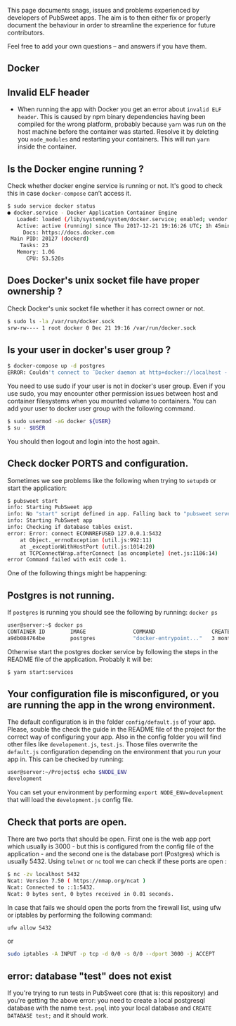 This page documents snags, issues and problems experienced by developers of PubSweet apps. The aim is to then either fix or properly document the behaviour in order to streamline the experience for future contributors.

Feel free to add your own questions – and answers if you have them.

## Docker

## Invalid ELF header

- When running the app with Docker you get an error about `invalid ELF header`. This is caused by npm binary dependencies having been compiled for the wrong platform, probably because `yarn` was run on the host machine before the container was started. Resolve it by deleting you `node_modules` and restarting your containers. This will run `yarn` inside the container.

## Is the Docker engine running ?

Check whether docker engine service is running or not. It's good to check this in case `docker-compose` can’t access it.

```bash
$ sudo service docker status
● docker.service - Docker Application Container Engine
   Loaded: loaded (/lib/systemd/system/docker.service; enabled; vendor preset: enabled)
   Active: active (running) since Thu 2017-12-21 19:16:26 UTC; 1h 45min ago
     Docs: https://docs.docker.com
 Main PID: 20127 (dockerd)
    Tasks: 23
   Memory: 1.0G
      CPU: 53.520s
```

## Does Docker's unix socket file have proper ownership ?

Check Docker's unix socket file whether it has correct owner or not.

```bash
$ sudo ls -la /var/run/docker.sock
srw-rw---- 1 root docker 0 Dec 21 19:16 /var/run/docker.sock
```

## Is your user in docker's user group ?

```bash
$ docker-compose up -d postgres
ERROR: Couldn't connect to ˜Docker daemon at http+docker://localhost - is it running?
```

You need to use sudo if your user is not in docker's user group. Even if you use sudo,
you may encounter other permission issues between host and container filesystems when you mounted volume to containers.
You can add your user to docker user group with the following command.

```bash
$ sudo usermod -aG docker ${USER}
$ su - $USER
```

You should then logout and login into the host again.

## Check docker PORTS and configuration.

Sometimes we see problems like the following when trying to `setupdb` or start the application:

```bash
$ pubsweet start
info: Starting PubSweet app
info: No "start" script defined in app. Falling back to "pubsweet server" behavior.
info: Starting PubSweet app
info: Checking if database tables exist.
error: Error: connect ECONNREFUSED 127.0.0.1:5432
    at Object._errnoException (util.js:992:11)
    at _exceptionWithHostPort (util.js:1014:20)
    at TCPConnectWrap.afterConnect [as oncomplete] (net.js:1186:14)
error Command failed with exit code 1.
```

One of the following things might be happening:

## Postgres is not running.

If `postgres` is running you should see the following by running: `docker ps`

```bash
user@server:~$ docker ps
CONTAINER ID        IMAGE               COMMAND                  CREATED             STATUS              PORTS                    NAMES
a9db084764be        postgres            "docker-entrypoint..."   3 months ago        Up 2 months         0.0.0.0:5440->5432/tcp   a9db084764be_xpub_postgres_1
```

Otherwise start the postgres docker service by following the steps in the README file of the application. Probably it will be:

```bash
$ yarn start:services
```

## Your configuration file is misconfigured, or you are running the app in the wrong environment.

The default configuration is in the folder `config/default.js` of your app. Please, souble the check the guide in the README file of the project for the correct way of configuring your app. Also in the config folder you will find other files like `developement.js`, `test.js`. Those files overwrite the `default.js` configuration depending on the environment that you run your app in. This can be checked by running:

```bash
user@server:~/Projects$ echo $NODE_ENV
development
```

You can set your environment by performing `export NODE_ENV=development` that will load the `development.js` config file.

## Check that ports are open.

There are two ports that should be open. First one is the web app port which usually is 3000 - but this is configured from the config file of the application - and the second one is the database port (Postgres) which is usually 5432.
Using `telnet` or `nc` tool we can check if these ports are open :

```bash
$ nc -zv localhost 5432
Ncat: Version 7.50 ( https://nmap.org/ncat )
Ncat: Connected to ::1:5432.
Ncat: 0 bytes sent, 0 bytes received in 0.01 seconds.
```

In case that fails we should open the ports from the firewall list, using ufw or iptables by performing the following command:

```bash
ufw allow 5432
```

or

```bash
sudo iptables -A INPUT -p tcp -d 0/0 -s 0/0 --dport 3000 -j ACCEPT
```

## error: database "test" does not exist

If you're trying to run tests in PubSweet core (that is: this repository) and you're getting the above error: you need to create a local postgresql database with the name `test`. `psql` into your local database and `CREATE DATABASE test;` and it should work.
